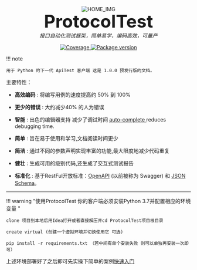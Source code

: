 <p align="center" style="margin: 0 0 10px">
  <img src="https://www.webfx.com/assets/emoji-cheat-sheet/img/graphics/emojis/dart.png" alt='HOME_IMG'>
</p>

<h1 align="center" style="font-size: 3rem; margin: -15px 0">
ProtocolTest
</h1>
<p align="center">
    <em>接口自动化测试框架，简单易学，编码高效，可量产</em>
</p>

<p align="center">
<a href="https://codecov.io/gh/Bravebirds/ProtocolTest" target="_blank">
    <img src="https://img.shields.io/codecov/c/github/Bravebirds/ProtocolTest?color=%2334D058" alt="Coverage">
</a>
<a href="https://pypi.org/project/ProtocolTest" target="_blank">
    <img src="https://img.shields.io/pypi/v/ProtocolTest?color=%2334D058&label=pypi%20package" alt="Package version">
</a>
</p>

!!! note 

    用于 Python 的下一代 ApiTest 客户端 这是 1.0.0 预发行版的文档。

主要特性：

* **高效编码** : 将编写用例的速度提高约 50% 到 100%

* **更少的错误** : 大约减少40% 的人为错误

* **智能** : 出色的编辑器支持 减少了调试时间 <abbr title=" also known as auto-complete, intellisense "> auto-complete </abbr> reduces debugging time.

* **简单** : 旨在易于使用和学习,文档阅读时间更少

* **简洁** : 通过不同的参数声明实现丰富的功能,最大限度地减少代码重复

* **健壮** : 生成可用的级别代码,还生成了交互式测试报告

* **标准化** : 基于RestFul开放标准：<a href="https://github.com/OAI/OpenAPI-Specification" class="external-link" target="_blank">OpenAPI</a> (以前被称为 Swagger) 和 <a href="https://json-schema.org/" class="external-link" target="_blank">JSON Schema</a>。

---

!!! warning  "使用ProtocolTest 你的客户端必须安装Python 3.7并配置相应的环境变量 "
    
    clone 项目到本地后用Idea打开或者直接解压并cd ProtocolTest项目根目录
    
    create virtual (创建一个虚拟环境并切换使用它 可选)
    
    pip install -r requirements.txt （若中间有单个安装失败 则可以单独再安装一次即可）
    
上述环境部署好了之后即可先实操下简单的案例[快速入门](quickstart.md)